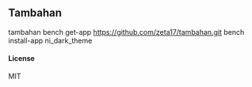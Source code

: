 ## Tambahan

tambahan
bench get-app https://github.com/zeta17/tambahan.git
bench install-app ni_dark_theme

#### License

MIT
